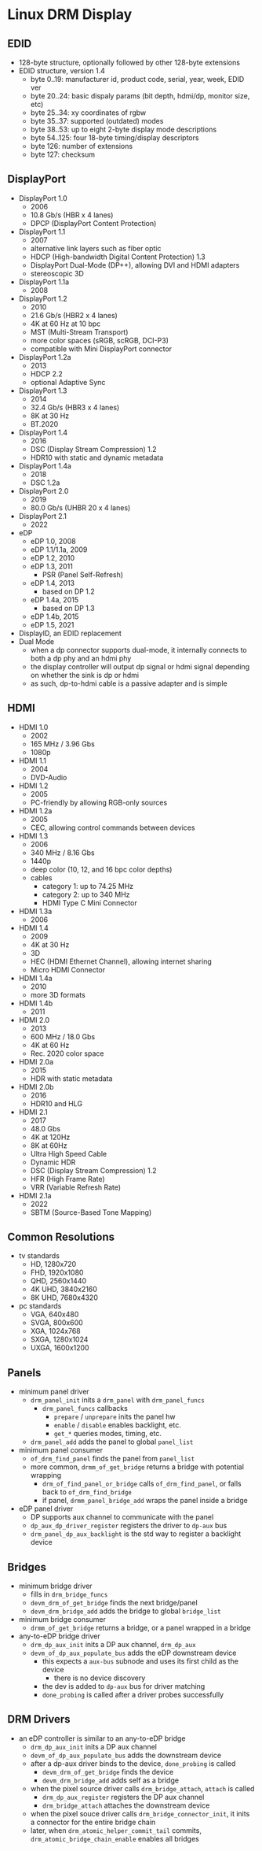 Linux DRM Display
=================

## EDID

- 128-byte structure, optionally followed by other 128-byte extensions
- EDID structure, version 1.4
  - byte 0..19: manufacturer id, product code, serial, year, week, EDID ver
  - byte 20..24: basic dispaly params (bit depth, hdmi/dp, monitor size, etc)
  - byte 25..34: xy coordinates of rgbw
  - byte 35..37: supported (outdated) modes
  - byte 38..53: up to eight 2-byte display mode descriptions
  - byte 54..125: four 18-byte timing/display descriptors
  - byte 126: number of extensions
  - byte 127: checksum

## DisplayPort

- DisplayPort 1.0
  - 2006
  - 10.8 Gb/s (HBR x 4 lanes)
  - DPCP (DisplayPort Content Protection)
- DisplayPort 1.1
  - 2007
  - alternative link layers such as fiber optic
  - HDCP (High-bandwidth Digital Content Protection) 1.3
  - DisplayPort Dual-Mode (DP++), allowing DVI and HDMI adapters
  - stereoscopic 3D
- DisplayPort 1.1a
  - 2008
- DisplayPort 1.2
  - 2010
  - 21.6 Gb/s (HBR2 x 4 lanes)
  - 4K at 60 Hz at 10 bpc
  - MST (Multi-Stream Transport)
  - more color spaces (sRGB, scRGB, DCI-P3)
  - compatible with Mini DisplayPort connector
- DisplayPort 1.2a
  - 2013
  - HDCP 2.2
  - optional Adaptive Sync
- DisplayPort 1.3
  - 2014
  - 32.4 Gb/s (HBR3 x 4 lanes)
  - 8K at 30 Hz
  - BT.2020
- DisplayPort 1.4
  - 2016
  - DSC (Display Stream Compression) 1.2
  - HDR10 with static and dynamic metadata
- DisplayPort 1.4a
  - 2018
  - DSC 1.2a
- DisplayPort 2.0
  - 2019
  - 80.0 Gb/s (UHBR 20 x 4 lanes)
- DisplayPort 2.1
  - 2022
- eDP
  - eDP 1.0, 2008
  - eDP 1.1/1.1a, 2009
  - eDP 1.2, 2010
  - eDP 1.3, 2011
    - PSR (Panel Self-Refresh)
  - eDP 1.4, 2013
    - based on DP 1.2
  - eDP 1.4a, 2015
    - based on DP 1.3
  - eDP 1.4b, 2015
  - eDP 1.5, 2021
- DisplayID, an EDID replacement
- Dual Mode
  - when a dp connector supports dual-mode, it internally connects to both a
    dp phy and an hdmi phy
  - the display controller will output dp signal or hdmi signal depending on
    whether the sink is dp or hdmi
  - as such, dp-to-hdmi cable is a passive adapter and is simple

## HDMI

- HDMI 1.0
  - 2002
  - 165 MHz / 3.96 Gbs
  - 1080p
- HDMI 1.1
  - 2004
  - DVD-Audio
- HDMI 1.2
  - 2005
  - PC-friendly by allowing RGB-only sources
- HDMI 1.2a
  - 2005
  - CEC, allowing control commands between devices
- HDMI 1.3
  - 2006
  - 340 MHz / 8.16 Gbs
  - 1440p
  - deep color (10, 12, and 16 bpc color depths)
  - cables
    - category 1: up to 74.25 MHz
    - category 2: up to 340 MHz
    - HDMI Type C Mini Connector
- HDMI 1.3a
  - 2006
- HDMI 1.4
  - 2009
  - 4K at 30 Hz
  - 3D
  - HEC (HDMI Ethernet Channel), allowing internet sharing
  - Micro HDMI Connector
- HDMI 1.4a
  - 2010
  - more 3D formats
- HDMI 1.4b
  - 2011
- HDMI 2.0
  - 2013
  - 600 MHz / 18.0 Gbs
  - 4K at 60 Hz
  - Rec. 2020 color space
- HDMI 2.0a
  - 2015
  - HDR with static metadata
- HDMI 2.0b
  - 2016
  - HDR10 and HLG
- HDMI 2.1
  - 2017
  - 48.0 Gbs
  - 4K at 120Hz
  - 8K at 60Hz
  - Ultra High Speed Cable
  - Dynamic HDR
  - DSC (Display Stream Compression) 1.2
  - HFR (High Frame Rate)
  - VRR (Variable Refresh Rate)
- HDMI 2.1a
  - 2022
  - SBTM (Source-Based Tone Mapping)

## Common Resolutions

- tv standards
  - HD, 1280x720
  - FHD, 1920x1080
  - QHD, 2560x1440
  - 4K UHD, 3840x2160
  - 8K UHD, 7680x4320
- pc standards
  - VGA, 640x480
  - SVGA, 800x600
  - XGA, 1024x768
  - SXGA, 1280x1024
  - UXGA, 1600x1200

## Panels

- minimum panel driver
  - `drm_panel_init` inits a `drm_panel` with `drm_panel_funcs`
    - `drm_panel_funcs` callbacks
      - `prepare` / `unprepare` inits the panel hw
      - `enable` / `disable` enables backlight, etc.
      - `get_*` queries modes, timing, etc.
  - `drm_panel_add` adds the panel to global `panel_list`
- minimum panel consumer
  - `of_drm_find_panel` finds the panel from `panel_list`
  - more common, `drmm_of_get_bridge` returns a bridge with potential wrapping
    - `drm_of_find_panel_or_bridge` calls `of_drm_find_panel`, or falls back
      to `of_drm_find_bridge`
    - if panel, `drmm_panel_bridge_add` wraps the panel inside a bridge
- eDP panel driver
  - DP supports aux channel to communicate with the panel
  - `dp_aux_dp_driver_register` registers the driver to `dp-aux` bus
  - `drm_panel_dp_aux_backlight` is the std way to register a backlight device

## Bridges

- minimum bridge driver
  - fills in `drm_bridge_funcs`
  - `devm_drm_of_get_bridge` finds the next bridge/panel
  - `devm_drm_bridge_add` adds the bridge to global `bridge_list`
- minimum bridge consumer
  - `drmm_of_get_bridge` returns a bridge, or a panel wrapped in a bridge
- any-to-eDP bridge driver
  - `drm_dp_aux_init` inits a DP aux channel, `drm_dp_aux`
  - `devm_of_dp_aux_populate_bus` adds the eDP downstream device
    - this expects a `aux-bus` subnode and uses its first child as the device
      - there is no device discovery
    - the dev is added to `dp-aux` bus for driver matching
    - `done_probing` is called after a driver probes successfully

## DRM Drivers

- an eDP controller is similar to an any-to-eDP bridge
  - `drm_dp_aux_init` inits a DP aux channel
  - `devm_of_dp_aux_populate_bus` adds the downstream device
  - after a dp-aux driver binds to the device, `done_probing` is called
    - `devm_drm_of_get_bridge` finds the device
    - `devm_drm_bridge_add` adds self as a bridge
  - when the pixel source driver calls `drm_bridge_attach`, `attach` is called
    - `drm_dp_aux_register` registers the DP aux channel
    - `drm_bridge_attach` attaches the downstream device 
  - when the pixel souce driver calls `drm_bridge_connector_init`, it inits a
    connector for the entire bridge chain
  - later, when `drm_atomic_helper_commit_tail` commits,
    `drm_atomic_bridge_chain_enable` enables all bridges
